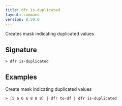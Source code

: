 ```yaml
---
title: dfr is-duplicated
layout: command
version: 0.59.0
---
```


Creates mask indicating duplicated values

## Signature

```> dfr is-duplicated ```

## Examples

Create mask indicating duplicated values
```shell
> [5 6 6 6 8 8 8] | dfr to-df | dfr is-duplicated
```
